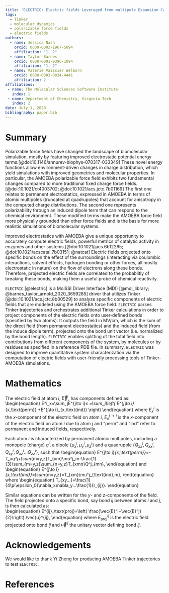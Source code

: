 ```yaml
---
title: 'ELECTRIC: Electric fields Leveraged from multipole Expansion Calculations in Tinker Rapid Interface Code'
tags:
  - Tinker
  - molecular dynamics
  - polarizable force fields
  - electric fields
authors:
  - name: Jessica Nash
    orcid: 0000-0003-1967-5094
    affiliation: "1, 2" 
  - name: Taylor Barnes
    orcid: 0000-0001-9396-1094
    affiliation: "1, 2" 
  - name: Valerie Vaissier Welborn
    orcid: 0000-0003-0834-4441
    affiliation: 2 
affiliations:
 - name: The Molecular Sciences Software Institute
   index: 1
 - name: Department of Chemistry, Virginia Tech
   index: 2
date: July 1, 2020
bibliography: paper.bib
---
```



# Summary

Polarizable force fields have changed the landscape of biomolecular simulation, mostly by featuring improved electrostatic potential energy terms.[@doi:10.1146/annurev-biophys-070317-033349] These novel energy functions allow environment-driven changes in charge distribution, which yield simulations with improved geometries and molecular properties. In particular, the AMOEBA polarizable force field exhibits two fundamental changes compared to more traditional fixed charge force fields.[@doi:10.1021/ct4003702; @doi:10.1021/acs.jctc.7b01169] The first one relates to permanent electrostatics, expressed in AMOEBA in terms of atomic multipoles (truncated at quadrupoles) that account for anisotropy in the computed charge distributions. The second one represents polarizability through an induced dipole term that can respond to the chemical environment. These modified terms make the AMOEBA force field more physically grounded than other force fields and is the basis for more realistic simulations of biomolecular systems.

Improved electrostatics with AMOEBA give a unique opportunity to accurately compute electric fields, powerful metrics of catalytic activity in enzymes and other systems.[@doi:10.1021/jacs.6b12265; @doi:10.1021/acscatal.7b03151; @natcat] Electric fields projected onto specific bonds on the effect of the surroundings (interacting via coulombic interactions, solvent effects, hydrogen bonding or other forces, all mostly electrostatic in nature) on the flow of electrons along these bonds. Therefore, projected electric fields are correlated to the probablitly of breaking these bonds, making them a useful probe of chemical reactivity.

`ELECTRIC` [@electric] is a MolSSI Driver Interface (MDI) [@mdi_library; @barnes_taylor_arnold_2020_3659285] driver that utilizes Tinker [@doi:10.1021/acs.jctc.8b00529] to analyze specific components of electric fields that are modeled using the AMOEBA force field.  `ELECTRIC` parses Tinker trajectories and orchestrates additional Tinker calculations in order to project components of the electric fields onto user-defined bonds (specified by two atoms). It outputs the field in MV/cm, which is the sum of the direct field (from permanent electrostatics) and the induced field (from the induce dipole term), projected onto the bond unit vector (i.e. normalized by the bond length). `ELECTRIC` enables splitting of the total field into contributions from different components of the system, by molecules or by residues as specified in a reference PDB file. In summary, `ELECTRIC` was designed to improve quantitative system characterization via the computation of electric fields with user-friendly processing tools of Tinker-AMOEBA simulations.

# Mathematics
The electric field at atom $i$, $\vec{E}^i$, has components defined as:
\begin{equation}
E^i_x=\sum_jE^{j\to i}_x =\sum_j\left( E^{j\to i}_{x,\text{perm}} +E^{j\to i}_{x,\text{ind}} \right)
\end{equation}
where $E^i_x$ is the $x$-component of the electric field on atom $i$, $E^{j\to i}_x$ is the $x$-component of the electric field on atom $i$ due to atom $j$ and "perm" and "ind" refer to permanent and induced fields, respectively. 

Each atom $i$ is characterized by permanent atomic multipoles, including a monopole (charge) $q^i$, a dipole $\{\mu^i_x,\mu^i_y,\mu^i_z\}$ and a quadrupole $\{Q^i_{xx}, Q^i_{xx},Q^i_{xy},Q^i_{xz}...Q^i_{zz}\}$, such that
\begin{equation}
E^{j\to i}_{x,\text{perm}}=-T_xq^j+\sum_{m=y,z}T_{xm}\mu^j_m-\frac{1}{3}\sum_{m=y,z}\sum_{n=y,z}T_{xmn}Q^j_{mn},
\end{equation}
and
\begin{equation}
E^{j\to i}_{x,\text{ind}}=\sum_{m=y,z}=T_{xm}\mu^j_{\text{ind},m},
\end{equation}
where
\begin{equation}
T_{xy...}=\frac{1}{4\pi\epsilon_0}\nabla_x\nabla_y...\frac{1}{r_{ij}}.
\end{equation}


Similar equations can be written for the $y$- and $z$-components of the field. 
The field projected onto a specific bond, say bond $ij$ between atoms $i$ and $j$, is then calculated as:  
\begin{equation}
E^{ij}_\text{proj}=\left( \frac{\vec{E}^i+\vec{E}^j}{2}\right).\vec{u}^{ij},
\end{equation}
where $E^{ij}_\text{proj}$ is the electric field projected onto bond $ij$ and $\vec{u}^{ij}$ the unitary vector defining bond $ij$.

# Acknowledgements

We would like to thank Yi Zheng for producing AMOEBA Tinker trajectories to test `ELECTRIC`.

# References
